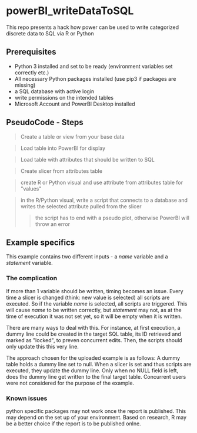 # powerBI_writeDataToSQL
This repo presents a hack how power can be used to write categorized discrete data to SQL via R or Python

## Prerequisites
+ Python 3 installed and set to be ready (environment variables set correctly etc.) 
+ All necessary Python packages installed (use pip3 if packages are missing)
+ a SQL database with active login
+ write permissions on the intended tables
+ Microsoft Account and PowerBI Desktop installed


## PseudoCode - Steps
> Create a table or view from your base data

> Load table into PowerBI for display

> Load table with attributes that should be written to SQL

> Create slicer from attributes table

> create R or Python visual and use attribute from attributes table for "values"

> in the R/Python visual, write a script that connects to a database and writes the selected attribute pulled from the slicer
>> the script has to end with a pseudo plot, otherwise PowerBI will throw an error

## Example specifics
This example contains two different inputs - a *name* variable and a *statement* variable. 

### The complication
If more than 1 variable should be written, timing becomes an issue. Every time a slicer is changed (think: new value is selected) all scripts are executed. So if the variable *name* is selected, all scripts are triggered. This will cause *name* to be written correctly, but *statement* may not, as at the time of execution it was not set yet, so it will be empty when it is written. 

There are many ways to deal with this. 
For instance, at first execution, a dummy line could be created in the target SQL table, its ID retrieved and marked as "locked", to preven concurrent edits. Then, the scripts should only update this this very line. 

The approach chosen for the uploaded example is as follows: 
A dummy table holds a dummy line set to null. When a slicer is set and thus scripts are executed, they update the dummy line. Only when no NULL field is left, does the dummy line get written to the final target table. Concurrent users were not considered for the purpose of the example. 

### Known issues
python specific packages may not work once the report is published. This may depend on the set up of your environment. 
Based on research, R may be a better choice if the report is to be published onlne. 
